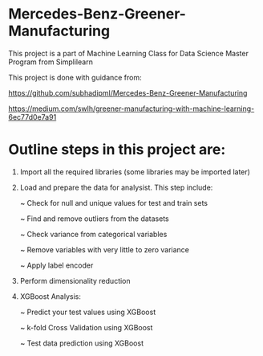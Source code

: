# Mercedes-Benz-Greener-Manufacturing
This project is a part of Machine Learning Class for Data Science Master Program from Simplilearn

This project is done with guidance from:

https://github.com/subhadipml/Mercedes-Benz-Greener-Manufacturing

https://medium.com/swlh/greener-manufacturing-with-machine-learning-6ec77d0e7a91

# Outline steps in this project are:
1. Import all the required libraries (some libraries may be imported later)
2. Load and prepare the data for analysist. This step include:

    ~ Check for null and unique values for test and train sets
    
    ~ Find and remove outliers from the datasets 
    
    ~ Check variance from categorical variables
    
    ~ Remove variables with very little to zero variance
    
    ~ Apply label encoder
    
3. Perform dimensionality reduction
4. XGBoost Analysis:

    ~ Predict your test values using XGBoost
    
    ~ k-fold Cross Validation using XGBoost
    
    ~ Test data prediction using XGBoost
